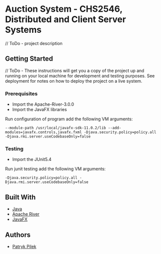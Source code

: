 # Auction System - CHS2546, Distributed and Client Server Systems

// ToDo - project description

## Getting Started

// ToDo - These instructions will get you a copy of the project up and running on your local machine for development and testing purposes. See deployment for notes on how to deploy the project on a live system.

### Prerequisites

* Import the Apache-River-3.0.0
* Import the JavaFX libraries

Run configuration of program add the following VM arguments: 
```
--module-path /usr/local/javafx-sdk-11.0.2/lib --add-modules=javafx.controls,javafx.fxml -Djava.security.policy=policy.all -Djava.rmi.server.useCodebaseOnly=false
```

### Testing

* Import the JUnit5.4

Run junit testing add the following VM arguments:

```
-Djava.security.policy=policy.all -Djava.rmi.server.useCodebaseOnly=false
```

## Built With

* [Java](https://www.java.com/)
* [Apache River](https://river.apache.org) 
* [JavaFX](https://openjfx.io) 

## Authors

* [Patryk Pilek](https://patrykpilek.com)
